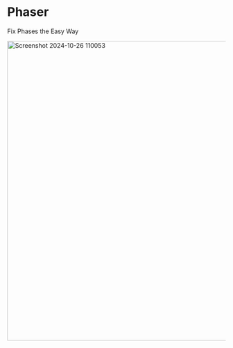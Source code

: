 # Phaser

Fix Phases the Easy Way

<img width="693" alt="Screenshot 2024-10-26 110053" src="https://github.com/user-attachments/assets/06e28917-2ec2-4955-a5c5-52ec58009631">

